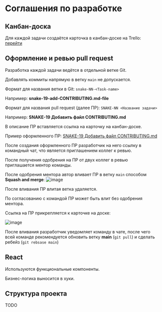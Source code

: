 # Соглашения по разработке

## Канбан-доска
Для каждой задачи создаётся карточка в канбан-доске на Trello: [перейти](https://trello.com/b/x4o9PmVe/kanban)

## Оформление и ревью pull request
Разработка каждой задачи ведётся в отдельной ветке Git.

Добавлять коммиты напрямую в ветку `main` не допускается. 

Формат для названия ветки в Git: `snake-NN-<Task-name>`

Например: **snake-19-add-CONTRIBUTING.md-file**

Формат для названия pull request (далее ПР): `SNAKE-NN <Название задачи>`

Например: **SNAKE-19 Добавить файл CONTRIBUTING.md**

В описание ПР вставляется ссылка на карточку на канбан-доске.

Пример оформленного ПР: [SNAKE-19 Добавить файл CONTRIBUTING.md](https://github.com/multiplayersnake/snake/pull/1)

После создания оформленного ПР разработчик на него ссылку в командный чат, что является приглашением коллег к ревью.

После получения одобрения на ПР от двух коллег в ревью приглашается ментор команды. 

После одобрения ментора автор вливает ПР в ветку `main` способом **Squash and merge**:
![image](https://user-images.githubusercontent.com/26296037/145959789-5bfdd1b8-b5be-43a3-9c2f-fa2498dbd5a3.png)

После вливания ПР влитая ветка удаляется. 

По согласованию с командой ПР может быть влит без одобрения ментора.

Ссылка на ПР прикрепляется к карточке на доске:

![image](https://user-images.githubusercontent.com/26296037/145961539-0a21722e-56fb-4d81-8651-f4afe0faf510.png)

После вливания разработчик уведомляет команду в чате, после чего всей команде рекомендуется обновить ветку **main** (`git pull`) и сделать ребейз (`git rebsase main`)

## React
Используются функциональные компоненты. 

Бизнес-логика выносится в хуки.

## Структура проекта
TODO
